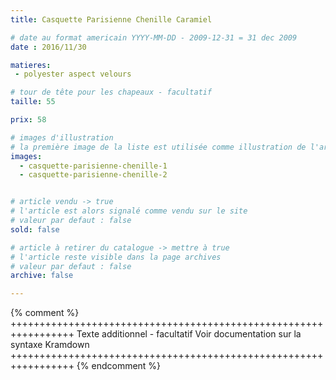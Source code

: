 ```yaml
---
title: Casquette Parisienne Chenille Caramiel

# date au format americain YYYY-MM-DD - 2009-12-31 = 31 dec 2009
date : 2016/11/30

matieres:
 - polyester aspect velours

# tour de tête pour les chapeaux - facultatif
taille: 55

prix: 58

# images d'illustration
# la première image de la liste est utilisée comme illustration de l'article dans les pages de listing.
images:
  - casquette-parisienne-chenille-1
  - casquette-parisienne-chenille-2


# article vendu -> true
# l'article est alors signalé comme vendu sur le site
# valeur par defaut : false
sold: false

# article à retirer du catalogue -> mettre à true
# l'article reste visible dans la page archives
# valeur par defaut : false
archive: false

---
```

{% comment %} +++++++++++++++++++++++++++++++++++++++++++++++++++++++++++++++++
              Texte additionnel - facultatif
              Voir documentation sur la syntaxe Kramdown
+++++++++++++++++++++++++++++++++++++++++++++++++++++++++++++++++ {% endcomment %}
